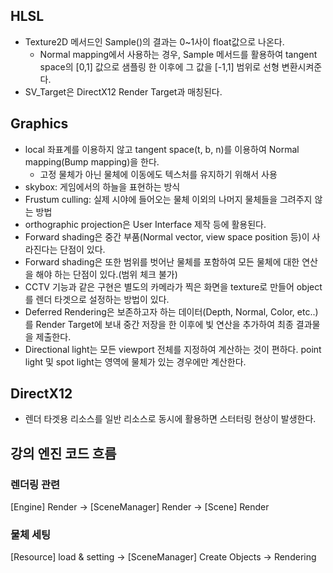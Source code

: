 ## HLSL
- Texture2D 메서드인 Sample()의 결과는 0~1사이 float값으로 나온다. 
  - Normal mapping에서 사용하는 경우, Sample 메서드를 활용하여 tangent space의 [0,1] 값으로 샘플링 한 이후에 그 값을 [-1,1] 범위로 선형 변환시켜준다.
- SV_Target은 DirectX12 Render Target과 매칭된다.

## Graphics
- local 좌표계를 이용하지 않고 tangent space(t, b, n)를 이용하여 Normal mapping(Bump mapping)을 한다.
  - 고정 물체가 아닌 물체에 이동에도 텍스처를 유지하기 위해서 사용 
- skybox: 게임에서의 하늘을 표현하는 방식
- Frustum culling: 실제 시야에 들어오는 물체 이외의 나머지 물체들을 그려주지 않는 방법
- orthographic projection은 User Interface 제작 등에 활용된다.
- Forward shading은 중간 부품(Normal vector, view space position 등)이 사라진다는 단점이 있다.
- Forward shading은 또한 범위를 벗어난 물체를 포함하여 모든 물체에 대한 연산을 해야 하는 단점이 있다.(범위 체크 불가)
- CCTV 기능과 같은 구현은 별도의 카메라가 찍은 화면을 texture로 만들어 object를 렌더 타겟으로 설정하는 방법이 있다.
- Deferred Rendering은 보존하고자 하는 데이터(Depth, Normal, Color, etc..)를 Render Target에 보내 중간 저장을 한 이후에 빛 연산을 추가하여 최종 결과물을 제출한다.
- Directional light는 모든 viewport 전체를 지정하여 계산하는 것이 편하다. point light 및 spot light는 영역에 물체가 있는 경우에만 계산한다.

## DirectX12
- 렌더 타겟용 리소스를 일반 리소스로 동시에 활용하면 스터터링 현상이 발생한다.

## 강의 엔진 코드 흐름

### 렌더링 관련
[Engine] Render -> [SceneManager] Render -> [Scene] Render

### 물체 세팅
[Resource] load & setting -> [SceneManager] Create Objects -> Rendering

